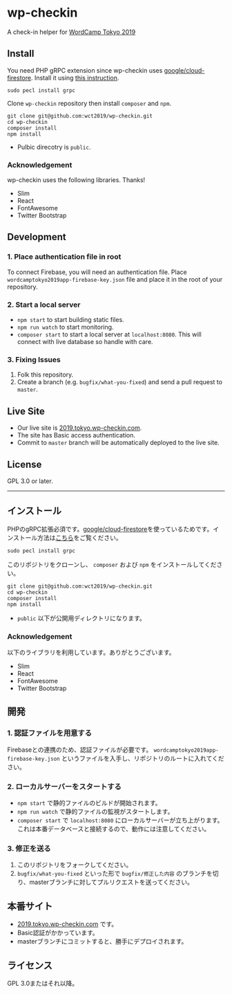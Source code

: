 # wp-checkin
A check-in helper for [WordCamp Tokyo 2019](https://2019.tokyo.wordcamp.org)

## Install

You need PHP gRPC extension since wp-checkin uses [google/cloud-firestore](https://firebase-php.readthedocs.io/en/stable/cloud-firestore.html#getting-started). Install it using [this instruction](https://github.com/grpc/grpc/tree/master/src/php).

```
sudo pecl install grpc
```

Clone `wp-checkin` repository then install `composer` and `npm`.

```
git clone git@github.com:wct2019/wp-checkin.git
cd wp-checkin
composer install
npm install
```

- Pulbic direcotry is `public`.

### Acknowledgement

wp-checkin uses the following libraries. Thanks!

- Slim
- React
- FontAwesome
- Twitter Bootstrap

## Development

### 1. Place authentication file in root

To connect Firebase, you will need an authentication file. Place `wordcamptokyo2019app-firebase-key.json` file and place it in the root of your repository.

### 2. Start a local server

- `npm start` to start building static files.
- `npm run watch` to start monitoring.
- `composer start` to start a local server at `localhost:8080`. This will connect with live database so handle with care.

### 3. Fixing Issues

1. Folk this repository.
2. Create a branch (e.g. `bugfix/what-you-fixed`) and send a pull request to `master`.

## Live Site

- Our live site is [2019.tokyo.wp-checkin.com](https://2019.tokyo.wp-checkin.com).
- The site has Basic access authentication.
- Commit to `master` branch will be automatically deployed to the live site.

## License

GPL 3.0 or later.

---
## インストール

PHPのgRPC拡張必須です。[google/cloud-firestore](https://firebase-php.readthedocs.io/en/stable/cloud-firestore.html#getting-started)を使っているためです。インストール方法は[こちら](https://github.com/grpc/grpc/tree/master/src/php)をご覧ください。

```
sudo pecl install grpc
```

このリポジトリをクローンし、 `composer` および `npm` をインストールしてください。

```
git clone git@github.com:wct2019/wp-checkin.git
cd wp-checkin
composer install
npm install
```

- `public` 以下が公開用ディレクトリになります。

### Acknowledgement

以下のライブラリを利用しています。ありがとうございます。

- Slim
- React
- FontAwesome
- Twitter Bootstrap

## 開発

### 1. 認証ファイルを用意する

Firebaseとの連携のため、認証ファイルが必要です。 `wordcamptokyo2019app-firebase-key.json` というファイルを入手し、リポジトリのルートに入れてください。

### 2. ローカルサーバーをスタートする

- `npm start` で静的ファイルのビルドが開始されます。
- `npm run watch` で静的ファイルの監視がスタートします。
- `composer start` で `localhost:8080` にローカルサーバーが立ち上がります。これは本番データベースと接続するので、動作には注意してください。

### 3. 修正を送る

1. このリポジトリをフォークしてください。
2. `bugfix/what-you-fixed` といった形で `bugfix/修正した内容` のブランチを切り、masterブランチに対してプルリクエストを送ってください。

## 本番サイト

- [2019.tokyo.wp-checkin.com](https://2019.tokyo.wp-checkin.com) です。
- Basic認証がかかっています。
- masterブランチにコミットすると、勝手にデプロイされます。

## ライセンス

GPL 3.0またはそれ以降。
